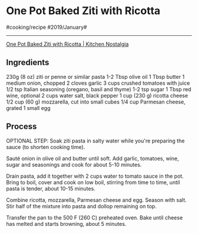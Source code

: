 # One Pot Baked Ziti with Ricotta
#cooking/recipe #2019/January#
- - - -
[One Pot Baked Ziti with Ricotta | Kitchen Nostalgia](https://www.kitchennostalgia.com/pasta/one-pot-baked-ziti-with-ricotta.html)

## Ingredients
230g (8 oz) ziti or penne or similar pasta
1-2 Tbsp olive oil
1 Tbsp butter
1 medium onion, chopped
2 cloves garlic
3 cups crushed tomatoes with juice
1/2 tsp Italian seasoning (oregano, basil and thyme)
1-2 tsp sugar
1 Tbsp red wine, optional
2 cups water
salt, black pepper
1 cup (230 g) ricotta cheese 
1/2 cup (60 g) mozzarella, cut into small cubes 
1/4 cup Parmesan cheese, grated
1 small egg

## Process
OPTIONAL STEP: Soak ziti pasta in salty water while you're preparing the sauce (to shorten cooking time).

Sauté onion in olive oil and butter until soft. Add garlic, tomatoes, wine, sugar and seasonings and cook for about 5-10 minutes.

Drain pasta, add it together with 2 cups water to tomato sauce in the pot. Bring to boil, cover and cook on low boil, stirring from time to time, until pasta is tender, about 10-15 minutes.

Combine ricotta, mozzarella, Parmesan cheese and egg. Season with salt. Stir half of the mixture into pasta and dollop remaining on top.

Transfer the pan to the 500 F (260 C) preheated oven. Bake until cheese has melted and starts browning, about 5 minutes.